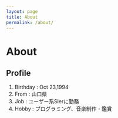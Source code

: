```yaml
---
layout: page
title: About
permalink: /about/
---
```


# About

## Profile

1. Birthday : Oct 23,1994
1. From : 山口県
1. Job : ユーザー系SIerに勤務
1. Hobby : プログラミング、音楽制作・鑑賞